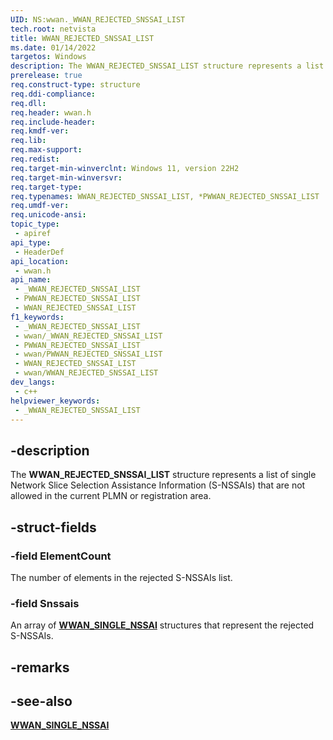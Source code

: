 ```yaml
---
UID: NS:wwan._WWAN_REJECTED_SNSSAI_LIST
tech.root: netvista
title: WWAN_REJECTED_SNSSAI_LIST
ms.date: 01/14/2022
targetos: Windows
description: The WWAN_REJECTED_SNSSAI_LIST structure represents a list of single Network Slice Selection Assistance Information (S-NSSAIs) that are not allowed in the current PLMN or registration area.
prerelease: true
req.construct-type: structure
req.ddi-compliance: 
req.dll: 
req.header: wwan.h
req.include-header: 
req.kmdf-ver: 
req.lib: 
req.max-support: 
req.redist: 
req.target-min-winverclnt: Windows 11, version 22H2
req.target-min-winversvr: 
req.target-type: 
req.typenames: WWAN_REJECTED_SNSSAI_LIST, *PWWAN_REJECTED_SNSSAI_LIST
req.umdf-ver: 
req.unicode-ansi: 
topic_type:
 - apiref
api_type:
 - HeaderDef
api_location:
 - wwan.h
api_name:
 - _WWAN_REJECTED_SNSSAI_LIST
 - PWWAN_REJECTED_SNSSAI_LIST
 - WWAN_REJECTED_SNSSAI_LIST
f1_keywords:
 - _WWAN_REJECTED_SNSSAI_LIST
 - wwan/_WWAN_REJECTED_SNSSAI_LIST
 - PWWAN_REJECTED_SNSSAI_LIST
 - wwan/PWWAN_REJECTED_SNSSAI_LIST
 - WWAN_REJECTED_SNSSAI_LIST
 - wwan/WWAN_REJECTED_SNSSAI_LIST
dev_langs:
 - c++
helpviewer_keywords:
 - _WWAN_REJECTED_SNSSAI_LIST
---
```


## -description

The **WWAN_REJECTED_SNSSAI_LIST** structure represents a list of single Network Slice Selection Assistance Information (S-NSSAIs) that are not allowed in the current PLMN or registration area.

## -struct-fields

### -field ElementCount

The number of elements in the rejected S-NSSAIs list.

### -field Snssais

An array of [**WWAN_SINGLE_NSSAI**](ns-wwan-wwan_single_nssai.md) structures that represent the rejected S-NSSAIs.

## -remarks

## -see-also

[**WWAN_SINGLE_NSSAI**](ns-wwan-wwan_single_nssai.md)


